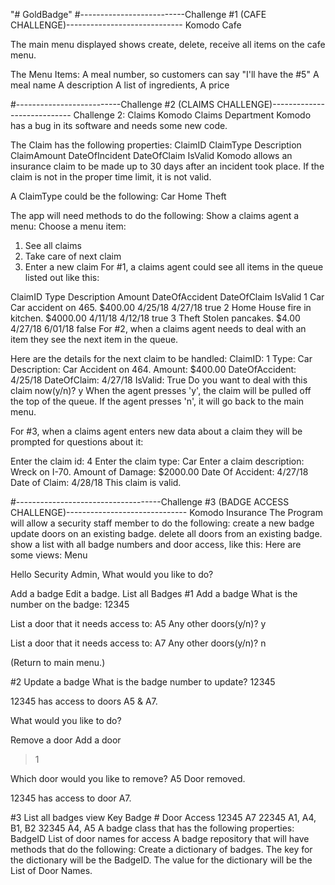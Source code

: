 "# GoldBadge" 
#--------------------------Challenge #1 (CAFE CHALLENGE)-----------------------------
Komodo Cafe

The main menu displayed shows create, delete, receive all items on the cafe menu.

The Menu Items:
A meal number, so customers can say "I'll have the #5"
A meal name
A description
A list of ingredients,
A price

#--------------------------Challenge #2 (CLAIMS CHALLENGE)----------------------------
Challenge 2: Claims
Komodo Claims Department
Komodo has a bug in its software and needs some new code.

The Claim has the following properties:
ClaimID
ClaimType
Description
ClaimAmount
DateOfIncident
DateOfClaim
IsValid
Komodo allows an insurance claim to be made up to 30 days after an incident took place. If the claim is not in the proper time limit, it is not valid.

A ClaimType could be the following:
Car
Home
Theft
 

The app will need methods to do the following:
Show a claims agent a menu:
Choose a menu item:
1. See all claims
2. Take care of next claim
3. Enter a new claim
For #1, a claims agent could see all items in the queue listed out like this:

ClaimID	Type	Description	Amount	DateOfAccident	DateOfClaim	IsValid
1	Car	Car accident on 465.	$400.00	4/25/18	4/27/18	true
2	Home	House fire in kitchen.	$4000.00	4/11/18	4/12/18	true
3	Theft	Stolen pancakes.	$4.00	4/27/18	6/01/18	false
For #2, when a claims agent needs to deal with an item they see the next item in the queue.

Here are the details for the next claim to be handled:
ClaimID: 1
Type: Car
Description: Car Accident on 464.
Amount: $400.00
DateOfAccident: 4/25/18
DateOfClaim: 4/27/18
IsValid: True
Do you want to deal with this claim now(y/n)? y
When the agent presses 'y', the claim will be pulled off the top of the queue. If the agent presses 'n', it will go back to the main menu.

For #3, when a claims agent enters new data about a claim they will be prompted for questions about it:

Enter the claim id: 4
Enter the claim type: Car
Enter a claim description: Wreck on I-70.
Amount of Damage: $2000.00
Date Of Accident: 4/27/18
Date of Claim: 4/28/18
This claim is valid.


#------------------------------------Challenge #3 (BADGE ACCESS CHALLENGE)------------------------------
Komodo Insurance
The Program will allow a security staff member to do the following:
create a new badge
update doors on an existing badge.
delete all doors from an existing badge.
show a list with all badge numbers and door access, like this:
Here are some views:
Menu

Hello Security Admin, What would you like to do?

Add a badge
Edit a badge.
List all Badges
#1 Add a badge
What is the number on the badge: 12345

List a door that it needs access to: A5
Any other doors(y/n)? y

List a door that it needs access to: A7
Any other doors(y/n)? n

(Return to main menu.)

#2 Update a badge
What is the badge number to update? 12345

12345 has access to doors A5 & A7.

What would you like to do?

Remove a door
Add a door
> 1

Which door would you like to remove? A5
Door removed.

12345 has access to door A7.

#3 List all badges view
Key	
Badge #	Door Access
12345	A7
22345	A1, A4, B1, B2
32345	A4, A5
A badge class that has the following properties:
BadgeID
List of door names for access
A badge repository that will have methods that do the following:
Create a dictionary of badges.
The key for the dictionary will be the BadgeID.
The value for the dictionary will be the List of Door Names.

